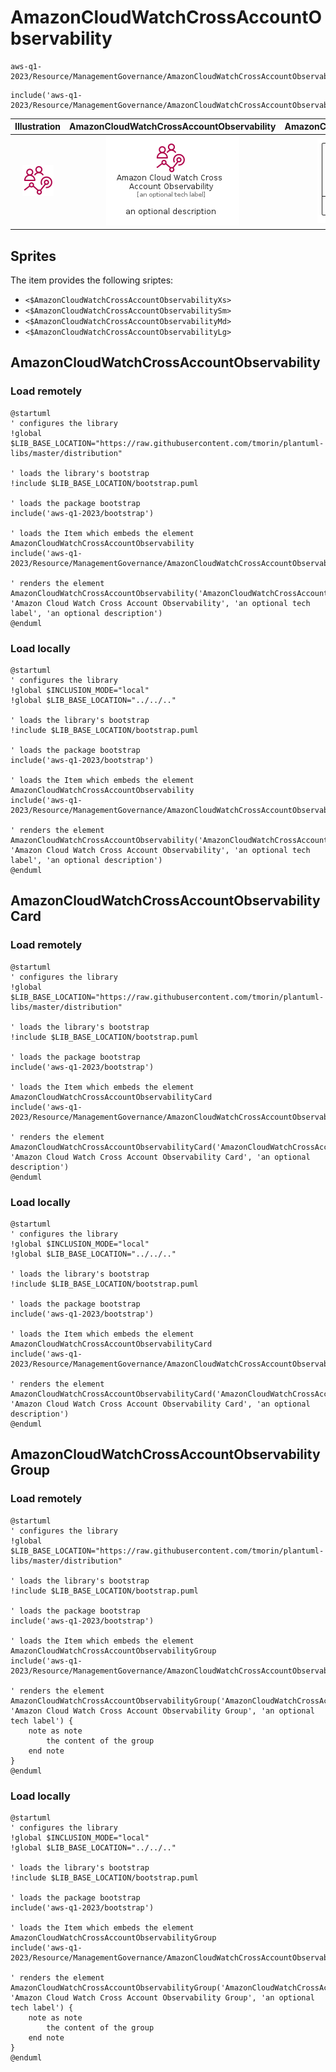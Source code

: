 # AmazonCloudWatchCrossAccountObservability


```text
aws-q1-2023/Resource/ManagementGovernance/AmazonCloudWatchCrossAccountObservability
```

```text
include('aws-q1-2023/Resource/ManagementGovernance/AmazonCloudWatchCrossAccountObservability')
```



| Illustration | AmazonCloudWatchCrossAccountObservability | AmazonCloudWatchCrossAccountObservabilityCard | AmazonCloudWatchCrossAccountObservabilityGroup |
| :---: | :---: | :---: | :---: |
| ![illustration for Illustration](../../../aws-q1-2023/Resource/ManagementGovernance/AmazonCloudWatchCrossAccountObservability.png) | ![illustration for AmazonCloudWatchCrossAccountObservability](../../../aws-q1-2023/Resource/ManagementGovernance/AmazonCloudWatchCrossAccountObservability.Local.png) | ![illustration for AmazonCloudWatchCrossAccountObservabilityCard](../../../aws-q1-2023/Resource/ManagementGovernance/AmazonCloudWatchCrossAccountObservabilityCard.Local.png) | ![illustration for AmazonCloudWatchCrossAccountObservabilityGroup](../../../aws-q1-2023/Resource/ManagementGovernance/AmazonCloudWatchCrossAccountObservabilityGroup.Local.png) |



## Sprites
The item provides the following sriptes:

- `<$AmazonCloudWatchCrossAccountObservabilityXs>`
- `<$AmazonCloudWatchCrossAccountObservabilitySm>`
- `<$AmazonCloudWatchCrossAccountObservabilityMd>`
- `<$AmazonCloudWatchCrossAccountObservabilityLg>`





## AmazonCloudWatchCrossAccountObservability

### Load remotely
```plantuml
@startuml
' configures the library
!global $LIB_BASE_LOCATION="https://raw.githubusercontent.com/tmorin/plantuml-libs/master/distribution"

' loads the library's bootstrap
!include $LIB_BASE_LOCATION/bootstrap.puml

' loads the package bootstrap
include('aws-q1-2023/bootstrap')

' loads the Item which embeds the element AmazonCloudWatchCrossAccountObservability
include('aws-q1-2023/Resource/ManagementGovernance/AmazonCloudWatchCrossAccountObservability')

' renders the element
AmazonCloudWatchCrossAccountObservability('AmazonCloudWatchCrossAccountObservability', 'Amazon Cloud Watch Cross Account Observability', 'an optional tech label', 'an optional description')
@enduml
```

### Load locally
```plantuml
@startuml
' configures the library
!global $INCLUSION_MODE="local"
!global $LIB_BASE_LOCATION="../../.."

' loads the library's bootstrap
!include $LIB_BASE_LOCATION/bootstrap.puml

' loads the package bootstrap
include('aws-q1-2023/bootstrap')

' loads the Item which embeds the element AmazonCloudWatchCrossAccountObservability
include('aws-q1-2023/Resource/ManagementGovernance/AmazonCloudWatchCrossAccountObservability')

' renders the element
AmazonCloudWatchCrossAccountObservability('AmazonCloudWatchCrossAccountObservability', 'Amazon Cloud Watch Cross Account Observability', 'an optional tech label', 'an optional description')
@enduml
```

## AmazonCloudWatchCrossAccountObservabilityCard

### Load remotely
```plantuml
@startuml
' configures the library
!global $LIB_BASE_LOCATION="https://raw.githubusercontent.com/tmorin/plantuml-libs/master/distribution"

' loads the library's bootstrap
!include $LIB_BASE_LOCATION/bootstrap.puml

' loads the package bootstrap
include('aws-q1-2023/bootstrap')

' loads the Item which embeds the element AmazonCloudWatchCrossAccountObservabilityCard
include('aws-q1-2023/Resource/ManagementGovernance/AmazonCloudWatchCrossAccountObservability')

' renders the element
AmazonCloudWatchCrossAccountObservabilityCard('AmazonCloudWatchCrossAccountObservabilityCard', 'Amazon Cloud Watch Cross Account Observability Card', 'an optional description')
@enduml
```

### Load locally
```plantuml
@startuml
' configures the library
!global $INCLUSION_MODE="local"
!global $LIB_BASE_LOCATION="../../.."

' loads the library's bootstrap
!include $LIB_BASE_LOCATION/bootstrap.puml

' loads the package bootstrap
include('aws-q1-2023/bootstrap')

' loads the Item which embeds the element AmazonCloudWatchCrossAccountObservabilityCard
include('aws-q1-2023/Resource/ManagementGovernance/AmazonCloudWatchCrossAccountObservability')

' renders the element
AmazonCloudWatchCrossAccountObservabilityCard('AmazonCloudWatchCrossAccountObservabilityCard', 'Amazon Cloud Watch Cross Account Observability Card', 'an optional description')
@enduml
```

## AmazonCloudWatchCrossAccountObservabilityGroup

### Load remotely
```plantuml
@startuml
' configures the library
!global $LIB_BASE_LOCATION="https://raw.githubusercontent.com/tmorin/plantuml-libs/master/distribution"

' loads the library's bootstrap
!include $LIB_BASE_LOCATION/bootstrap.puml

' loads the package bootstrap
include('aws-q1-2023/bootstrap')

' loads the Item which embeds the element AmazonCloudWatchCrossAccountObservabilityGroup
include('aws-q1-2023/Resource/ManagementGovernance/AmazonCloudWatchCrossAccountObservability')

' renders the element
AmazonCloudWatchCrossAccountObservabilityGroup('AmazonCloudWatchCrossAccountObservabilityGroup', 'Amazon Cloud Watch Cross Account Observability Group', 'an optional tech label') {
    note as note
        the content of the group
    end note
}
@enduml
```

### Load locally
```plantuml
@startuml
' configures the library
!global $INCLUSION_MODE="local"
!global $LIB_BASE_LOCATION="../../.."

' loads the library's bootstrap
!include $LIB_BASE_LOCATION/bootstrap.puml

' loads the package bootstrap
include('aws-q1-2023/bootstrap')

' loads the Item which embeds the element AmazonCloudWatchCrossAccountObservabilityGroup
include('aws-q1-2023/Resource/ManagementGovernance/AmazonCloudWatchCrossAccountObservability')

' renders the element
AmazonCloudWatchCrossAccountObservabilityGroup('AmazonCloudWatchCrossAccountObservabilityGroup', 'Amazon Cloud Watch Cross Account Observability Group', 'an optional tech label') {
    note as note
        the content of the group
    end note
}
@enduml
```

